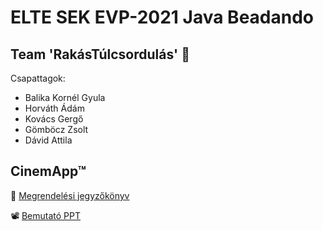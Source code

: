 # ELTE SEK EVP-2021 Java Beadando
## Team 'RakásTúlcsordulás' 💪

Csapattagok:
- Balika Kornél Gyula
- Horváth Ádám
- Kovács Gergő
- Gömböcz Zsolt
- Dávid Attila

## CinemApp™

📓 [Megrendelési jegyzőkönyv](https://docs.google.com/document/d/1di8uI8UEztxH7dAJQUhqwGSRbmnLAspvJy_8Stlid9E/)

📽 [Bemutató PPT](https://docs.google.com/presentation/d/1xpBeIJjBuasHB2zKMdj-SnXogKqQ1tJi/edit#slide=id.p1)
